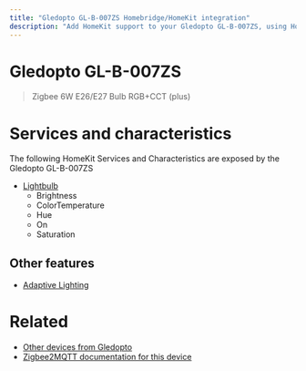 ```yaml
---
title: "Gledopto GL-B-007ZS Homebridge/HomeKit integration"
description: "Add HomeKit support to your Gledopto GL-B-007ZS, using Homebridge, Zigbee2MQTT and homebridge-z2m."
---
```

<!---
This file has been GENERATED using src/docgen/docgen.ts
DO NOT EDIT THIS FILE MANUALLY!
-->
# Gledopto GL-B-007ZS
> Zigbee 6W E26/E27 Bulb RGB+CCT (plus)


# Services and characteristics
The following HomeKit Services and Characteristics are exposed by
the Gledopto GL-B-007ZS

* [Lightbulb](../../light.md)
  * Brightness
  * ColorTemperature
  * Hue
  * On
  * Saturation


## Other features
* [Adaptive Lighting](../../light.md)


# Related
* [Other devices from Gledopto](../index.md#gledopto)
* [Zigbee2MQTT documentation for this device](https://www.zigbee2mqtt.io/devices/GL-B-007ZS.html)